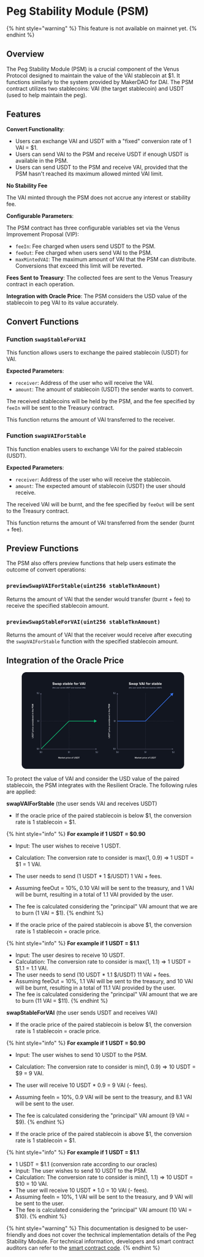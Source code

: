 # Peg Stability Module (PSM)

{% hint style="warning" %}
This feature is not available on mainnet yet.
{% endhint %}

## Overview

The Peg Stability Module (PSM) is a crucial component of the Venus Protocol designed to maintain the value of the VAI stablecoin at $1. It functions similarly to the system provided by MakerDAO for DAI. The PSM contract utilizes two stablecoins: VAI (the target stablecoin) and USDT (used to help maintain the peg).

## Features

**Convert Functionality**:
- Users can exchange VAI and USDT with a "fixed" conversion rate of 1 VAI = $1.
- Users can send VAI to the PSM and receive USDT if enough USDT is available in the PSM.
- Users can send USDT to the PSM and receive VAI, provided that the PSM hasn't reached its maximum allowed minted VAI limit.
  
**No Stability Fee**

The VAI minted through the PSM does not accrue any interest or stability fee.

**Configurable Parameters**: 

The PSM contract has three configurable variables set via the Venus Improvement Proposal (VIP):
  - `feeIn`: Fee charged when users send USDT to the PSM.
  - `feeOut`: Fee charged when users send VAI to the PSM.
  - `maxMintedVAI`: The maximum amount of VAI that the PSM can distribute. Conversions that exceed this limit will be reverted.

**Fees Sent to Treasury**: The collected fees are sent to the Venus Treasury contract in each operation.

**Integration with Oracle Price**: The PSM considers the USD value of the stablecoin to peg VAI to its value accurately.

## Convert Functions

### Function `swapStableForVAI`

This function allows users to exchange the paired stablecoin (USDT) for VAI.

**Expected Parameters**:
- `receiver`: Address of the user who will receive the VAI.
- `amount`: The amount of stablecoin (USDT) the sender wants to convert.

The received stablecoins will be held by the PSM, and the fee specified by `feeIn` will be sent to the Treasury contract.

This function returns the amount of VAI transferred to the receiver.

### Function `swapVAIForStable`

This function enables users to exchange VAI for the paired stablecoin (USDT).

**Expected Parameters**:
- `receiver`: Address of the user who will receive the stablecoin.
- `amount`: The expected amount of stablecoin (USDT) the user should receive.

The received VAI will be burnt, and the fee specified by `feeOut` will be sent to the Treasury contract.

This function returns the amount of VAI transferred from the sender (burnt + fee).

## Preview Functions

The PSM also offers preview functions that help users estimate the outcome of convert operations:

### `previewSwapVAIForStable(uint256 stableTknAmount)`
Returns the amount of VAI that the sender would transfer (burnt + fee) to receive the specified stablecoin amount.

### `previewSwapStableForVAI(uint256 stableTknAmount)`
Returns the amount of VAI that the receiver would receive after executing the `swapVAIForStable` function with the specified stablecoin amount.

## Integration of the Oracle Price

<figure><img src="../.gitbook/assets/psm.png" alt="USD price considered by the Peg Stability Module at Venus"><figcaption></figcaption></figure>

To protect the value of VAI and consider the USD value of the paired stablecoin, the PSM integrates with the Resilient Oracle. The following rules are applied:

**swapVAIForStable** (the user sends VAI and receives USDT)

- If the oracle price of the paired stablecoin is below $1, the conversion rate is 1 stablecoin = $1.

{% hint style="info" %}
  **For example if 1 USDT = $0.90**
  - Input: The user wishes to receive 1 USDT.
  - Calculation: The conversion rate to consider is max(1, 0.9) => 1 USDT = $1 = 1 VAI.
  - The user needs to send (1 USDT * 1 $/USDT) 1 VAI + fees.
  - Assuming feeOut = 10%, 0.10 VAI will be sent to the treasury, and 1 VAI will be burnt, resulting in a total of 1.1 VAI provided by the user.
  - The fee is calculated considering the "principal" VAI amount that we are to burn (1 VAI = $1).
{% endhint %}

- If the oracle price of the paired stablecoin is above $1, the conversion rate is 1 stablecoin = oracle price.

{% hint style="info" %}
**For example if 1 USDT = $1.1**
  - Input: The user desires to receive 10 USDT.
  - Calculation: The conversion rate to consider is max(1, 1.1) => 1 USDT = $1.1 = 1.1 VAI.
  - The user needs to send (10 USDT * 1.1 $/USDT) 11 VAI + fees.
  - Assuming feeOut = 10%, 1.1 VAI will be sent to the treasury, and 10 VAI will be burnt, resulting in a total of 11.1 VAI provided by the user.
  - The fee is calculated considering the "principal" VAI amount that we are to burn (11 VAI = $11).
{% endhint %}

**swapStableForVAI** (the user sends USDT and receives VAI)

- If the oracle price of the paired stablecoin is below $1, the conversion rate is 1 stablecoin = oracle price.

{% hint style="info" %}
**For example if 1 USDT = $0.90**
  - Input: The user wishes to send 10 USDT to the PSM.
  - Calculation: The conversion rate to consider is min(1, 0.9) => 10 USDT = $9 = 9 VAI.
  - The user will receive 10 USDT * 0.9 = 9 VAI (- fees).
  - Assuming feeIn = 10%, 0.9 VAI will be sent to the treasury, and 8.1 VAI will be sent to the user.
  - The fee is calculated considering the "principal" VAI amount (9 VAI = $9).
  {% endhint %}

- If the oracle price of the paired stablecoin is above $1, the conversion rate is 1 stablecoin = $1.

{% hint style="info" %}
**For example if 1 USDT = $1.1**
  - 1 USDT = $1.1 (conversion rate according to our oracles)
  - Input: The user wishes to send 10 USDT to the PSM.
  - Calculation: The conversion rate to consider is min(1, 1.1) => 10 USDT = $10 = 10 VAI.
  - The user will receive 10 USDT * 1.0 = 10 VAI (- fees).
  - Assuming feeIn = 10%, 1 VAI will be sent to the treasury, and 9 VAI will be sent to the user.
  - The fee is calculated considering the "principal" VAI amount (10 VAI = $10).
{% endhint %}


{% hint style="warning" %}
This documentation is designed to be user-friendly and does not cover the technical implementation details of the Peg Stability Module. For technical information, developers and smart contract auditors can refer to the [smart contract code](https://github.com/VenusProtocol/venus-protocol/blob/develop/contracts/PegStability/PegStability.sol).
{% endhint %}

